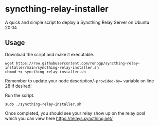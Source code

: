 # syncthing-relay-installer
A quick and simple script to deploy a Syncthing Relay Server on Ubuntu 20.04

## Usage
Download the script and make it executable.
```
wget https://raw.githubusercontent.com/runbgp/syncthing-relay-installer/main/syncthing-relay-installer.sh
chmod +x syncthing-relay-installer.sh
```


Remember to update your node description/`-provided-by=` variable on line 28 if desired!


Run the script.
```
sudo ./syncthing-relay-installer.sh
```


Once completed, you should see your relay show up on the relay pool which you can view here https://relays.syncthing.net/
